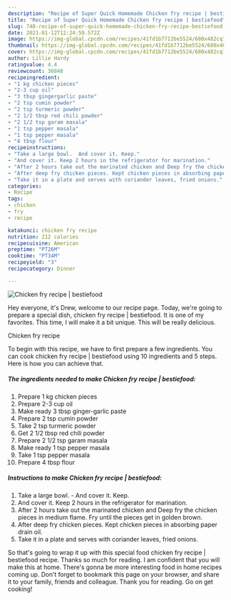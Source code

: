 ```yaml
---
description: "Recipe of Super Quick Homemade Chicken fry recipe | bestiefood"
title: "Recipe of Super Quick Homemade Chicken fry recipe | bestiefood"
slug: 748-recipe-of-super-quick-homemade-chicken-fry-recipe-bestiefood
date: 2021-01-12T12:24:59.572Z
image: https://img-global.cpcdn.com/recipes/41fd1b7712be5524/680x482cq70/chicken-fry-recipe-bestiefood-recipe-main-photo.jpg
thumbnail: https://img-global.cpcdn.com/recipes/41fd1b7712be5524/680x482cq70/chicken-fry-recipe-bestiefood-recipe-main-photo.jpg
cover: https://img-global.cpcdn.com/recipes/41fd1b7712be5524/680x482cq70/chicken-fry-recipe-bestiefood-recipe-main-photo.jpg
author: Lillie Hardy
ratingvalue: 4.4
reviewcount: 36848
recipeingredient:
- "1 kg chicken pieces"
- "2-3 cup oil"
- "3 tbsp gingergarlic paste"
- "2 tsp cumin powder"
- "2 tsp turmeric powder"
- "2 1/2 tbsp red chili powder"
- "2 1/2 tsp garam masala"
- "1 tsp pepper masala"
- "1 tsp pepper masala"
- "4 tbsp flour"
recipeinstructions:
- "Take a large bowl.  And cover it. Keep."
- "And cover it. Keep 2 hours in the refrigerator for marination."
- "After 2 hours take out the marinated chicken and Deep fry the chicken pieces in medium flame. Fry until the pieces get in golden brown."
- "After deep fry chicken pieces. Kept chicken pieces in absorbing paper drain oil."
- "Take it in a plate and serves with coriander leaves, fried onions."
categories:
- Recipe
tags:
- chicken
- fry
- recipe

katakunci: chicken fry recipe 
nutrition: 212 calories
recipecuisine: American
preptime: "PT26M"
cooktime: "PT34M"
recipeyield: "3"
recipecategory: Dinner

---
```



![Chicken fry recipe | bestiefood](https://img-global.cpcdn.com/recipes/41fd1b7712be5524/680x482cq70/chicken-fry-recipe-bestiefood-recipe-main-photo.jpg)

Hey everyone, it's Drew, welcome to our recipe page. Today, we're going to prepare a special dish, chicken fry recipe | bestiefood. It is one of my favorites. This time, I will make it a bit unique. This will be really delicious.

Chicken fry recipe 

To begin with this recipe, we have to first prepare a few ingredients. You can cook chicken fry recipe | bestiefood using 10 ingredients and 5 steps. Here is how you can achieve that.

<!--inarticleads1-->

##### The ingredients needed to make Chicken fry recipe | bestiefood:

1. Prepare 1 kg chicken pieces
1. Prepare 2-3 cup oil
1. Make ready 3 tbsp ginger-garlic paste
1. Prepare 2 tsp cumin powder
1. Take 2 tsp turmeric powder
1. Get 2 1/2 tbsp red chili powder
1. Prepare 2 1/2 tsp garam masala
1. Make ready 1 tsp pepper masala
1. Take 1 tsp pepper masala
1. Prepare 4 tbsp flour




<!--inarticleads2-->

##### Instructions to make Chicken fry recipe | bestiefood:

1. Take a large bowl. -  And cover it. Keep.
1. And cover it. Keep 2 hours in the refrigerator for marination.
1. After 2 hours take out the marinated chicken and Deep fry the chicken pieces in medium flame. Fry until the pieces get in golden brown.
1. After deep fry chicken pieces. Kept chicken pieces in absorbing paper drain oil.
1. Take it in a plate and serves with coriander leaves, fried onions.




So that's going to wrap it up with this special food chicken fry recipe | bestiefood recipe. Thanks so much for reading. I am confident that you will make this at home. There's gonna be more interesting food in home recipes coming up. Don't forget to bookmark this page on your browser, and share it to your family, friends and colleague. Thank you for reading. Go on get cooking!
